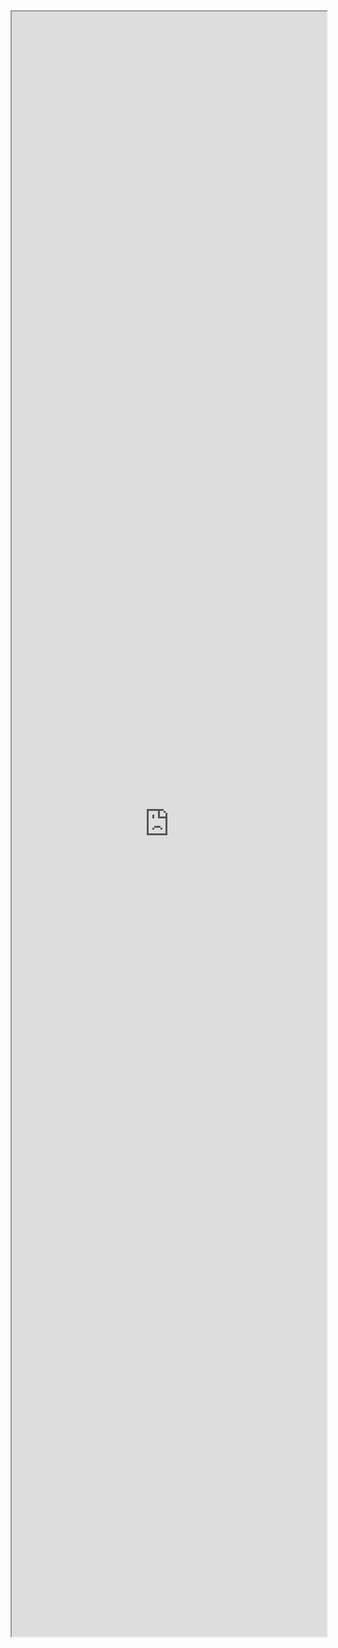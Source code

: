 <iframe 
  src="https://drive.google.com/file/d/1sn93rjTbbzPSLF_xERZUqTRiM9vTJ0fs" 
  width="100%" 
  style="height:65vh">
</iframe>
